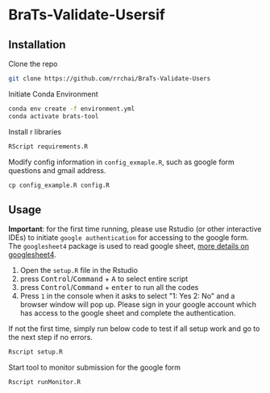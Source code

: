 # BraTs-Validate-Usersif

## Installation

Clone the repo

```Bash
git clone https://github.com/rrchai/BraTs-Validate-Users
```

Initiate Conda Environment

```Bash
conda env create -f environment.yml
conda activate brats-tool
```

Install r libraries

```Bash
RScript requirements.R
```

Modify config information in `config_exmaple.R`, such as google form questions and gmail address.

```
cp config_example.R config.R
```

## Usage

**Important**: for the first time running, please use Rstudio (or other interactive IDEs) to initiate `google authentication` for accessing to the google form. The `googlesheet4` package is used to read google sheet, [more details on googlesheet4](https://googlesheets4.tidyverse.org/index.html).

1. Open the `setup.R` file in the Rstudio
2. press <kbd>Control</kbd>/<kbd>Command</kbd> + <kbd>A</kbd> to select entire script
3. press <kbd>Control</kbd>/<kbd>Command</kbd> + <kbd>enter</kbd> to run all the codes
4. Press `1` in the console when it asks to select "1: Yes 2: No" and a browser window will pop up. Please sign in your google account which has access to the google sheet and complete the authentication.

If not the first time, simply run below code to test if all setup work and go to the next step if no errors.

```Bash
Rscript setup.R
```

Start tool to monitor submission for the google form

```Bash
Rscript runMonitor.R
```
